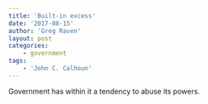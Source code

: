 ```yaml
---
title: 'Built-in excess'
date: '2017-08-15'
author: 'Greg Raven'
layout: post
categories:
    - government
tags:
    - 'John C. Calhoun'
---
```


Government has within it a tendency to abuse its powers.